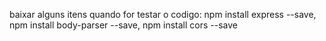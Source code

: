 baixar alguns itens quando for testar o codigo: npm install express --save, npm install body-parser --save, npm install cors --save
